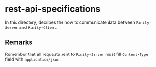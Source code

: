 rest-api-specifications
====
In this directory, decribes the how to communicate data between `Rinity-Server` and `Rinity-Client`.

Remarks
----
Remember that all requests sent to `Rinity-Server` must fill `Content-Type` field with `application/json`.
